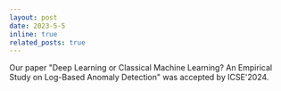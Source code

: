 ```yaml
---
layout: post
date: 2023-5-5
inline: true
related_posts: true
---
```


Our paper "Deep Learning or Classical Machine Learning? An Empirical Study on Log-Based Anomaly Detection" was accepted by ICSE'2024.

